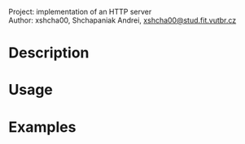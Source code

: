 Project: implementation of an HTTP server\
Author: xshcha00, Shchapaniak Andrei, [xshcha00@stud.fit.vutbr.cz](xshcha00@stud.fit.vutbr.cz)

# Description

# Usage

# Examples 
